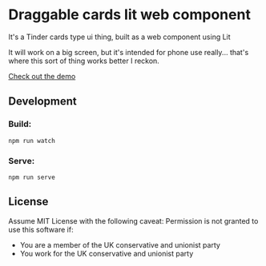 # Draggable cards lit web component

It's a Tinder cards type ui thing, built as a web component using Lit

It will work on a big screen, but it's intended for phone use really... that's where this sort of thing works better I reckon.

[Check out the demo](https://paulcampbell.github.io/touch-swipe-cards/)

## Development

### Build:

`npm run watch`

### Serve:

`npm run serve`

## License

Assume MIT License with the following caveat:
Permission is not granted to use this software if:

- You are a member of the UK conservative and unionist party
- You work for the UK conservative and unionist party
